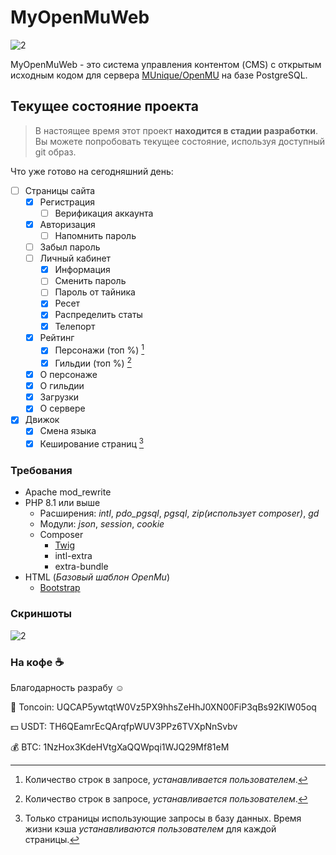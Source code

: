 # MyOpenMuWeb
![2](https://i.imgur.com/sz3odHC.png)

MyOpenMuWeb - это система управления контентом (CMS) с открытым исходным кодом для сервера [MUnique/OpenMU](https://github.com/MUnique/OpenMU) на базе PostgreSQL.
## Текущее состояние проекта
> В настоящее время этот проект **находится в стадии разработки**. Вы можете попробовать текущее состояние, используя доступный git образ.

Что уже готово на сегодняшний день:
- [ ] Страницы сайта
  - [x] Регистрация
    - [ ] Верификация аккаунта
  - [x] Авторизация
    - [ ] Напомнить пароль 
  - [ ] Забыл пароль
  - [ ] Личный кабинет
    - [x] Информация
    - [ ] Сменить пароль
    - [ ] Пароль от тайника
    - [x] Ресет
    - [x] Распределить статы
    - [x] Телепорт
  - [x] Рейтинг
    - [x] Персонажи (топ %) [^1]
    - [x] Гильдии (топ %) [^1]
  - [x] О персонаже
  - [x] О гильдии
  - [x] Загрузки
  - [x] О сервере
- [x] Движок
  - [x] Смена языка
  - [x] Кеширование страниц [^2] 

### Требования
- Apache mod_rewrite
- PHP 8.1 или выше
  - Расширения: *intl*, *pdo_pgsql*, *pgsql*, *zip(использует composer)*, *gd*
  - Модули: *json*, *session*, *cookie*
  - Composer
    - [Twig](https://twig.symfony.com/)
    - intl-extra
    - extra-bundle
- HTML (*Базовый шаблон OpenMu*)
  - [Bootstrap](https://getbootstrap.com/)

### Скриншоты
![2](https://i.imgur.com/eiMRJyT.png)

### На кофе :coffee:
Благодарность разрабу :relaxed:

:small_blue_diamond: Toncoin: UQCAP5ywtqtW0Vz5PX9hhsZeHhJ0XN00FiP3qBs92KlW05oq

:dollar: USDT: TH6QEamrEcQArqfpWUV3PPz6TVXpNnSvbv

:moneybag: BTC: 1NzHox3KdeHVtgXaQQWpqi1WJQ29Mf81eM

[^1]: Количество строк в запросе, *устанавливается пользователем*.
[^2]: Только страницы использующие запросы в базу данных. Время жизни кэша *устанавливаются пользователем* для каждой страницы.
